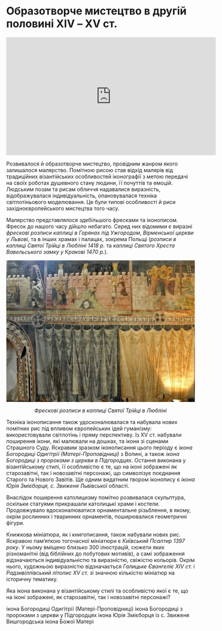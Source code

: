 # Образотворче мистецтво в другій половині ХІV – ХV ст.

<div class="fluidMedia">
<iframe align="center" width="560" height="315" src="https://www.youtube.com/embed/XwR5itlgdOU" frameborder="0" allowfullscreen></iframe>
</div>
<div class="popup">
</div>

Розвивалося й образотворче мистецтво, провідним жанром якого залишалося малярство. Помітною рисою став відхід малярів від традиційних візантійських особливостей іконографії з метою передачі на своїх роботах душевного стану людини, її почуттів та емоцій. Людським позам та рисам обличчя надавалися виразність, відображувалася індивідуальність, опановувалася техніка світлотіньового моделювання. Це були типові особливості й риси західноєвропейського мистецтва того часу. 

Малярство представлялося здебільшого фресками та іконописом. Фресок до нашого часу дійшло небагато. Серед них відомими є виразні *фрескові розписи каплиці в Горянах під Ужгородом*, *Вірменської церкви у Львові*, та в інших храмах і палацах, зокрема Польщі (*розписи в каплиці Святої Трійці в Любліні 1418 р.* та *каплиці Святого Хреста Вавельського замку у Кракові 1470 р.*).

<p align="center"><img align="center"  src="5-4-10.png" style="width: 552px; height: auto;"/></p>
<p align="center"><i>Фрескові розписи в каплиці Святої Трійці в Любліні</i></p> 

Техніка іконописання також удосконалювалася та набувала нових помітних рис під впливом європейських ідей гуманізму: використовували світлотінь і пряму перспективу. Із ХV ст. набували поширення ікони, які малювали на дошках, та ікони зі сценами Страшного Суду. Яскравим зразком іконописання цього періоду є <i>ікона Богородиці Одигітрії (Матері-Проповідниці)</i> з Волині, а також <i>ікона Богородиці з пророками з церкви в Підгородцях</i>. Остання виконана у візантійському стилі, її особливістю є те, що на іконі зображені як старозавітні, так і новозавітні персонажі, що символізує поєднання Старого та Нового Завітів. Ще одним видатним твором іконопису є <i>ікона Юрія Змієборця, с. Звиженя</i> Львівської області.

Внаслідок поширення католицизму помітно розвивалася скульптура, оскільки статуями прикрашали католицькі храми і костели. Продовжувало вдосконалюватися орнаментальне різьблення, в якому, окрім рослинних і тваринних орнаментів, поширювалися геометричні фігури.

Книжкова мініатюра, як і книгописання, також набували нових рис. Яскравою пам’яткою тогочасної мініатюри є <i>Київський Псалтир 1397 року</i>. У ньому вміщено близько 300 ілюстрацій, сюжети яких різноманітні (від біблійних до побутових мотивів), а самі зображення відзначаються індивідуальністю та виразністю, свіжістю кольорів.  Окрім нього, художньою виразністю відзначається <i>Галицьке Євангеліє XIV ст.</i> і <i>Радзивіллівський літопис XV ст.</i> зі значною кількістю мініатюр на історичну тематику.

<quiz>
<question>
  <p>Яка ікона виконана у візантійському стилі та особливістю якої є те, що на іконі зображені, як старозавітні, так і новозавітні персонажі?</p>
        <answer>ікона Богородиці Одигітрії (Матері-Проповідниці)</answer>
  <answer correct>ікона Богородиці з пророками з церкви у Підгородцях</answer>
        <answer>ікона Юрія Змієборця із с. Звиженя</answer>
  <answer>Вишгородська ікона Божої Матері</answer>
</question>
</quiz>